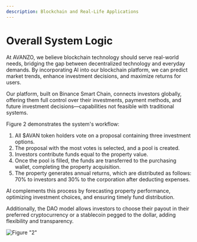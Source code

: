 ```yaml
---
description: Blockchain and Real-Life Applications
---
```


# Overall System Logic

At AVANZO, we believe blockchain technology should serve real-world needs, bridging the gap between decentralized technology and everyday demands. By incorporating AI into our blockchain platform, we can predict market trends, enhance investment decisions, and maximize returns for users.

Our platform, built on Binance Smart Chain, connects investors globally, offering them full control over their investments, payment methods, and future investment decisions—capabilities not feasible with traditional systems.

Figure 2 demonstrates the system's workflow:

1. All $AVAN token holders vote on a proposal containing three investment options.
2. The proposal with the most votes is selected, and a pool is created.
3. Investors contribute funds equal to the property value.
4. Once the pool is filled, the funds are transferred to the purchasing wallet, completing the property acquisition.
5. The property generates annual returns, which are distributed as follows: 70% to investors and 30% to the corporation after deducting expenses.

AI complements this process by forecasting property performance, optimizing investment choices, and ensuring timely fund distribution.

Additionally, the DAO model allows investors to choose their payout in their preferred cryptocurrency or a stablecoin pegged to the dollar, adding flexibility and transparency.

![Figure "2"](<../../.gitbook/assets/Screenshot (59).png>)
